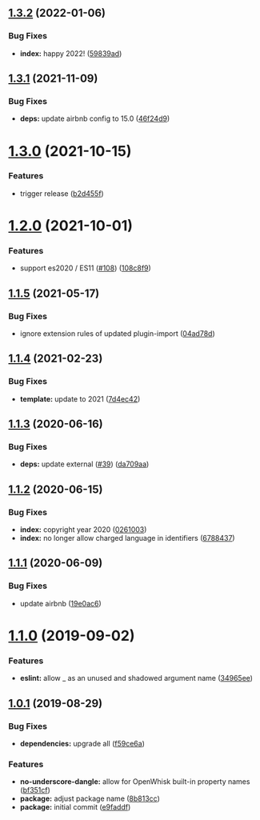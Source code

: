 ## [1.3.2](https://github.com/adobe/helix-eslint-config/compare/v1.3.1...v1.3.2) (2022-01-06)


### Bug Fixes

* **index:** happy 2022! ([59839ad](https://github.com/adobe/helix-eslint-config/commit/59839ad6479a01a00da4ec9af8fd9b14d8286e5f))

## [1.3.1](https://github.com/adobe/helix-eslint-config/compare/v1.3.0...v1.3.1) (2021-11-09)


### Bug Fixes

* **deps:** update airbnb config to 15.0 ([46f24d9](https://github.com/adobe/helix-eslint-config/commit/46f24d9fb150b2cf95945b533040a4ea0f205259))

# [1.3.0](https://github.com/adobe/helix-eslint-config/compare/v1.2.0...v1.3.0) (2021-10-15)


### Features

* trigger release ([b2d455f](https://github.com/adobe/helix-eslint-config/commit/b2d455f58ad05cb7d06168ccff055ad29dcaa873))

# [1.2.0](https://github.com/adobe/helix-eslint-config/compare/v1.1.5...v1.2.0) (2021-10-01)


### Features

* support es2020 / ES11 ([#108](https://github.com/adobe/helix-eslint-config/issues/108)) ([108c8f9](https://github.com/adobe/helix-eslint-config/commit/108c8f951a248cd2411c529c1f38f132601d1eae))

## [1.1.5](https://github.com/adobe/helix-eslint-config/compare/v1.1.4...v1.1.5) (2021-05-17)


### Bug Fixes

* ignore extension rules of updated plugin-import ([04ad78d](https://github.com/adobe/helix-eslint-config/commit/04ad78daae0586a0afd964cf0aec01bdbf999d05))

## [1.1.4](https://github.com/adobe/helix-eslint-config/compare/v1.1.3...v1.1.4) (2021-02-23)


### Bug Fixes

* **template:** update to 2021 ([7d4ec42](https://github.com/adobe/helix-eslint-config/commit/7d4ec42d6dcd391403623d1d4c6dab9dc3920634))

## [1.1.3](https://github.com/adobe/helix-eslint-config/compare/v1.1.2...v1.1.3) (2020-06-16)


### Bug Fixes

* **deps:** update external ([#39](https://github.com/adobe/helix-eslint-config/issues/39)) ([da709aa](https://github.com/adobe/helix-eslint-config/commit/da709aa6a2c02e000f89cc7b12e4b822710dbd19))

## [1.1.2](https://github.com/adobe/helix-eslint-config/compare/v1.1.1...v1.1.2) (2020-06-15)


### Bug Fixes

* **index:** copyright year 2020 ([0261003](https://github.com/adobe/helix-eslint-config/commit/0261003b2ceea02e0269c4d4bd1e7f332435b716))
* **index:** no longer allow charged language in identifiers ([6788437](https://github.com/adobe/helix-eslint-config/commit/6788437f73beefb0e7fdcd03096738fc8f3b0699))

## [1.1.1](https://github.com/adobe/helix-eslint-config/compare/v1.1.0...v1.1.1) (2020-06-09)


### Bug Fixes

* update airbnb ([19e0ac6](https://github.com/adobe/helix-eslint-config/commit/19e0ac68ec806611fcaeb970bd776af266c26020))

# [1.1.0](https://github.com/adobe/helix-eslint-config/compare/v1.0.1...v1.1.0) (2019-09-02)


### Features

* **eslint:** allow _ as an unused and shadowed argument name ([34965ee](https://github.com/adobe/helix-eslint-config/commit/34965ee))

## [1.0.1](https://github.com/adobe/helix-eslint-config/compare/v1.0.0...v1.0.1) (2019-08-29)

### Bug Fixes

* **dependencies:** upgrade all ([f59ce6a](https://github.com/adobe/helix-eslint-config/commit/f59ce6a))


### Features

* **no-underscore-dangle:** allow for OpenWhisk built-in property names ([bf351cf](https://github.com/adobe/helix-eslint-config/commit/bf351cf))
* **package:** adjust package name ([8b813cc](https://github.com/adobe/helix-eslint-config/commit/8b813cc))
* **package:** initial commit ([e9faddf](https://github.com/adobe/helix-eslint-config/commit/e9faddf))
